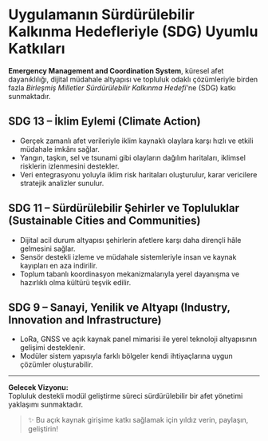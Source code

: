 # Uygulamanın Sürdürülebilir Kalkınma Hedefleriyle (SDG) Uyumlu Katkıları

**Emergency Management and Coordination System**, küresel afet dayanıklılığı, dijital müdahale altyapısı ve topluluk odaklı çözümleriyle birden fazla *Birleşmiş Milletler Sürdürülebilir Kalkınma Hedefi*'ne (SDG) katkı sunmaktadır.

## SDG 13 – İklim Eylemi (Climate Action)
- Gerçek zamanlı afet verileriyle iklim kaynaklı olaylara karşı hızlı ve etkili müdahale imkânı sağlar.
- Yangın, taşkın, sel ve tsunami gibi olayların dağılım haritaları, iklimsel risklerin izlenmesini destekler.
- Veri entegrasyonu yoluyla iklim risk haritaları oluşturulur, karar vericilere stratejik analizler sunulur.

## SDG 11 – Sürdürülebilir Şehirler ve Topluluklar (Sustainable Cities and Communities)
- Dijital acil durum altyapısı şehirlerin afetlere karşı daha dirençli hâle gelmesini sağlar.
- Sensör destekli izleme ve müdahale sistemleriyle insan ve kaynak kayıpları en aza indirilir.
- Toplum tabanlı koordinasyon mekanizmalarıyla yerel dayanışma ve hazırlıklı olma kültürü teşvik edilir.

## SDG 9 – Sanayi, Yenilik ve Altyapı (Industry, Innovation and Infrastructure)
- LoRa, GNSS ve açık kaynak panel mimarisi ile yerel teknoloji altyapısının gelişimi desteklenir.
- Modüler sistem yapısıyla farklı bölgeler kendi ihtiyaçlarına uygun çözümler oluşturabilir.

---

**Gelecek Vizyonu:**  
Topluluk destekli modül geliştirme süreci sürdürülebilir bir afet yönetimi yaklaşımı sunmaktadır.

> ✨ Bu açık kaynak girişime katkı sağlamak için yıldız verin, paylaşın, geliştirin!
